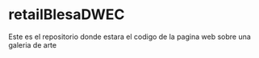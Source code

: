# retailBlesaDWEC
Este es el repositorio donde estara el codigo de la pagina web sobre una galeria de arte
